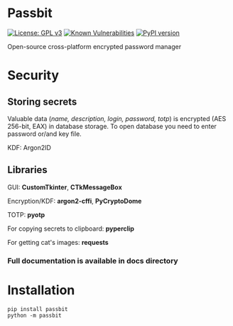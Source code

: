 # Passbit
[![License: GPL v3](https://img.shields.io/badge/License-GPLv3-blue.svg)](https://www.gnu.org/licenses/gpl-3.0)
[![Known Vulnerabilities](https://snyk.io/test/github/kolbanidze/passbit/badge.svg)](https://snyk.io/test/github/kolbanidze/passbit)
[![PyPI version](https://badge.fury.io/py/PassBit.svg)](https://badge.fury.io/py/PassBit)

Open-source cross-platform encrypted password manager

# Security
## Storing secrets
Valuable data (_name, description, login, password, totp_) is encrypted (AES 256-bit, EAX) in database storage. To open database you need to
enter password or/and key file.

KDF: Argon2ID

## Libraries
GUI: **CustomTkinter**, **CTkMessageBox**

Encryption/KDF: **argon2-cffi**, **PyCryptoDome**

TOTP: **pyotp**

For copying secrets to clipboard: **pyperclip**

For getting cat's images: **requests**

### Full documentation is available in docs directory

# Installation
```
pip install passbit
python -m passbit
```
